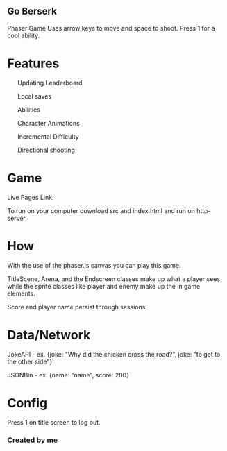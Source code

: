 ## Go Berserk
Phaser Game
Uses arrow keys to move and space to shoot.
Press 1 for a cool ability.

# Features
<ol>Updating Leaderboard</ol>
<ol>Local saves</ol>
<ol>Abilities</ol>
<ol>Character Animations</ol>
<ol>Incremental Difficulty</ol>
<ol>Directional shooting</ol>

# Game
<p>Live Pages Link: </p>
<p>To run on your computer download src and index.html and run on http-server.</p>

# How
<p>With the use of the phaser.js canvas you can play this game.</p>
<p>TitleScene, Arena, and the Endscreen classes make up what a player sees while the sprite classes like player and enemy make up the in game elements.</p>
<p>Score and player name persist through sessions.</p>

# Data/Network
<p>JokeAPI - ex. {joke: "Why did the chicken cross the road?", joke: "to get to the other side"} </p>
<p>JSONBin - ex. {name: "name", score: 200}</p>

# Config
<p>Press 1 on title screen to log out.</p>
<h3>Created by me</h3> 
